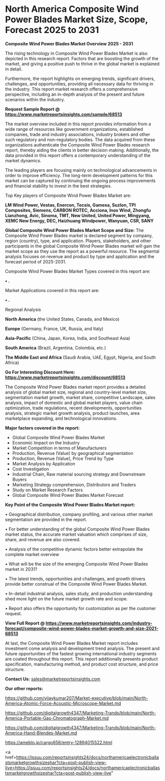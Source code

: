 # North America Composite Wind Power Blades Market Size, Scope, Forecast 2025 to 2031

<Strong> Composite Wind Power Blades Market Overview 2025 - 2031</strong>

The rising technology in Composite Wind Power Blades Market is also depicted in this research report. Factors that are boosting the growth of the market, and giving a positive push to thrive in the global market is explained in detail.

Furthermore, the report highlights on emerging trends, significant drivers, challenges, and opportunities, providing all necessary data for thriving in the industry. This report market research offers a comprehensive perspective, including an in-depth analysis of the present and future scenarios within the industry.

<strong>Request Sample Report @ <a href=https://www.marketreportsinsights.com/sample/68513>https://www.marketreportsinsights.com/sample/68513</a></strong>

The market overview included in this report provides information from a wide range of resources like government organizations, established companies, trade and industry associations, industry brokers and other such regulatory and non-regulatory bodies. The data acquired from these organizations authenticate the Composite Wind Power Blades research report, thereby aiding the clients in better decision making. Additionally, the data provided in this report offers a contemporary understanding of the market dynamics.

The leading players are focusing mainly on technological advancements in order to improve efficiency. The long-term development patterns for this market can be captured by continuing the ongoing process improvements and financial stability to invest in the best strategies.

Top Key players of Composite Wind Power Blades Market are:

<strong>LM Wind Power, Vestas, Enercon, Tecsis, Gamesa, Suzlon, TPI Composites, Siemens, CARBON ROTEC, Acciona, Inox Wind, Zhongfu Lianzhong, Avic, Sinoma, TMT, New United, United Power, Mingyang, XEMC New Energy, DEC, Haizhuang Windpower, Wanyuan, CSR, SANY</strong>

<strong><b>Global Composite Wind Power Blades Market Scope and Size:</b></strong>
The Composite Wind Power Blades market is declared segment by company, region (country), type, and application. Players, stakeholders, and other participants in the global Composite Wind Power Blades market will gain the market scope as they use the report as a powerful resource. The segmental analysis focuses on revenue and product by type and application and the forecast period of 2025-2031.

Composite Wind Power Blades Market Types covered in this report are:

<strong>• .</strong>

Market Applications covered in this report are:

<strong>• .</strong> 

Regional Analysis

<strong>North America</strong> (the United States, Canada, and Mexico)

<strong>Europe</strong> (Germany, France, UK, Russia, and Italy)

<strong>Asia-Pacific</strong> (China, Japan, Korea, India, and Southeast Asia)

<strong>South America</strong> (Brazil, Argentina, Colombia, etc.)

<strong>The Middle East and Africa</strong> (Saudi Arabia, UAE, Egypt, Nigeria, and South Africa)

<strong>Go For Interesting Discount Here: <a href=https://www.marketreportsinsights.com/discount/68513>https://www.marketreportsinsights.com/discount/68513</a></strong>

The Composite Wind Power Blades market report provides a detailed analysis of global market size, regional and country-level market size, segmentation market growth, market share, competitive Landscape, sales analysis, impact of domestic and global market players, value chain optimization, trade regulations, recent developments, opportunities analysis, strategic market growth analysis, product launches, area marketplace expanding, and technological innovations.

<strong><b>Major factors covered in the report:</b></strong>
<ul>
  <li>Global Composite Wind Power Blades Market </li>
  <li>Economic Impact on the Industry</li>
  <li>Market Competition in terms of Manufacturers</li>
  <li>Production, Revenue (Value) by geographical segmentation</li>
  <li>Production, Revenue (Value), Price Trend by Type</li>
  <li>Market Analysis by Application</li>
  <li>Cost Investigation</li>
  <li>Industrial Chain, Raw material sourcing strategy and Downstream Buyers</li>
  <li>Marketing Strategy comprehension, Distributors and Traders</li>
  <li>Study on Market Research Factors</li>
  <li>Global Composite Wind Power Blades Market Forecast</li>
</ul>

<strong><b>Key Point of the Composite Wind Power Blades Market report:</b></strong>

• Geographical distribution, company profiling, and various other market segmentation are provided in the report.

• For better understanding of the global Composite Wind Power Blades market status, the accurate market valuation which comprises of size, share, and revenue are also covered.

• Analysis of the competitive dynamic factors better extrapolate the complete market overview

• What will be the size of the emerging Composite Wind Power Blades market in 2031?

• The latest trends, opportunities and challenges, and growth drivers provide better construal of the Composite Wind Power Blades Market.

• In-detail industrial analysis, sales study, and production understanding shed more light on the future market growth rate and scope.

• Report also offers the opportunity for customization as per the customer request.

<strong><b>View Full Report @ <a href=https://www.marketreportsinsights.com/industry-forecast/composite-wind-power-blades-market-growth-and-size-2021-68513>https://www.marketreportsinsights.com/industry-forecast/composite-wind-power-blades-market-growth-and-size-2021-68513</a></b></strong>


At last, the Composite Wind Power Blades Market report includes investment come analysis and development trend analysis. The present and future opportunities of the fastest growing international industry segments are coated throughout this report. This report additionally presents product specification, manufacturing method, and product cost structure, and price structure.

<strong>Contact Us:</strong>
sales@marketreportsinsights.com

<strong>Our other reports:</strong>

<a href=https://github.com/vijaykumar207/Market-executive/blob/main/North-America-Atomic-Force-Acoustic-Microscope-Market.md>https://github.com/vijaykumar207/Market-executive/blob/main/North-America-Atomic-Force-Acoustic-Microscope-Market.md</a>

<a href=https://github.com/digitalgrowth4347/Marketing-Trands/blob/main/North-America-Portable-Gas-Chromatograph-Market.md>https://github.com/digitalgrowth4347/Marketing-Trands/blob/main/North-America-Portable-Gas-Chromatograph-Market.md</a>

<a href=https://github.com/digitalgrowth4347/Marketing-Trands/blob/main/North-America-Hand-Blendes-Market.md>https://github.com/digitalgrowth4347/Marketing-Trands/blob/main/North-America-Hand-Blendes-Market.md</a>

<a href=https://ameblo.jp/cargo656/entry-12894015522.html>https://ameblo.jp/cargo656/entry-12894015522.html</a>

<a href=https://issuu.com/reportsinsights24/docs/northamericaelectronicballastsmarketgrowthsizeshar?cta=post-publish-view-live>https://issuu.com/reportsinsights24/docs/northamericaelectronicballastsmarketgrowthsizeshar?cta=post-publish-view-live</a>"
